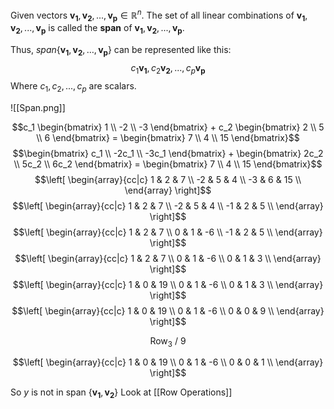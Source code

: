 Given vectors $\mathbf{v_1},\mathbf{v_2}, . . . , \mathbf{v_p} \in \mathbb{R}^n$. The set of all linear combinations of $\mathbf{v_1},\mathbf{v_2}, . . . , \mathbf{v_p}$ is called the **span** of $\mathbf{v_1},\mathbf{v_2}, . . . , \mathbf{v_p}$.

Thus, $span\{\mathbf{v_1},\mathbf{v_2}, \dots, \mathbf{v_p}\}$ can be represented like this:
$$c_1\mathbf{v_1},c_2\mathbf{v_2}, . . . , c_p\mathbf{v_p}$$
Where $c_1, c_2, . . . , c_p$ are scalars.

![[Span.png]]

$$c_1  \begin{bmatrix} 1 \\ -2 \\ -3 \end{bmatrix}  + c_2  \begin{bmatrix} 2 \\ 5 \\ 6 \end{bmatrix} = \begin{bmatrix} 7 \\ 4 \\ 15 \end{bmatrix}$$
$$\begin{bmatrix} c_1   \\ -2c_1   \\ -3c_1   \end{bmatrix}  +   \begin{bmatrix} 2c_2 \\ 5c_2 \\ 6c_2 \end{bmatrix} = \begin{bmatrix} 7 \\ 4 \\ 15 \end{bmatrix}$$
$$\left[ \begin{array}{cc|c} 1 & 2 & 7 \\ -2 & 5 & 4 \\ -3 & 6 & 15 \\ \end{array} \right]$$
$$\left[ \begin{array}{cc|c} 1 & 2 & 7 \\ -2 & 5 & 4 \\ -1 & 2 & 5 \\ \end{array} \right]$$
$$\left[ \begin{array}{cc|c} 1 & 2 & 7 \\ 0 & 1 & -6 \\ -1 & 2 & 5 \\ \end{array} \right]$$
$$\left[ \begin{array}{cc|c} 1 & 2 & 7 \\ 0 & 1 & -6 \\ 0 & 1 & 3 \\ \end{array} \right]$$
$$\left[ \begin{array}{cc|c} 1 & 0 & 19 \\ 0 & 1 & -6 \\ 0 & 1 & 3 \\ \end{array} \right]$$
$$\left[ \begin{array}{cc|c} 1 & 0 & 19 \\ 0 & 1 & -6 \\ 0 & 0 & 9 \\ \end{array} \right]$$
<p style="text-align: center;">
Row<sub>3</sub>
/
9
</p>

$$\left[ \begin{array}{cc|c} 1 & 0 & 19 \\ 0 & 1 & -6 \\ 0 & 0 & 1 \\ \end{array} \right]$$

So $y$ is not in span $\{ \mathbf{v_1}, \mathbf{v_2}\}$ 
Look at [[Row Operations]]

